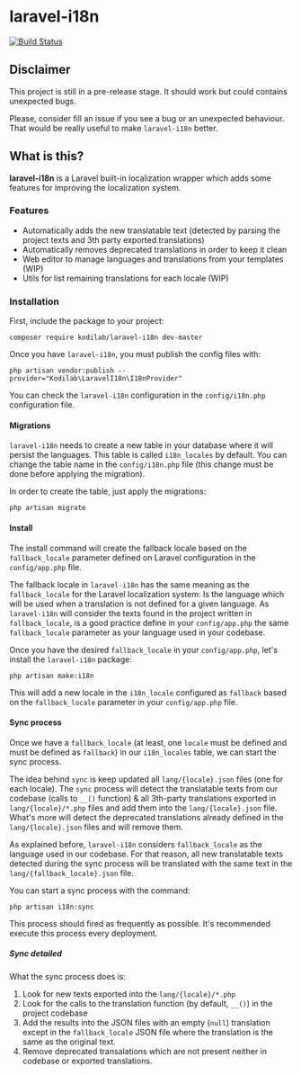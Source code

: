 # laravel-i18n

[![Build Status](https://travis-ci.com/jurios/laravel-i18n.svg?branch=master)](https://travis-ci.com/jurios/laravel-i18n)

## Disclaimer
This project is still in a pre-release stage. It should work but could contains unexpected bugs.

Please, consider fill an issue if you see a bug or an unexpected behaviour. That would be really useful
to make `laravel-i18n` better.

## What is this?
**laravel-i18n** is a Laravel built-in localization wrapper which adds some features for improving the localization
system.

### Features

* Automatically adds the new translatable text (detected by parsing the project texts and 3th party exported translations)
* Automatically removes deprecated translations in order to keep it clean
* Web editor to manage languages and translations from your templates (WIP)
* Utils for list remaining translations for each locale (WIP)

### Installation

First, include the package to your project:

```
composer require kodilab/laravel-i18n dev-master
``` 

Once you have `laravel-i18n`, you must publish the config files with:

```
php artisan vendor:publish --provider="Kodilab\LaravelI18n\I18nProvider"
```

You can check the `laravel-i18n` configuration in the `config/i18n.php` configuration file.

#### Migrations
`laravel-i18n` needs to create a new table in your database where it will persist the languages. This table is called
`i18n_locales` by default. You can change the table name in the `config/i18n.php` file (this change must be done before
applying the migration).

In order to create the table, just apply the migrations:

```
php artisan migrate
```

#### Install

The install command will create the fallback locale based on the `fallback_locale` parameter 
defined on Laravel configuration in the `config/app.php` file.

The fallback locale in `laravel-i18n` has the same meaning as the `fallback_locale` for the Laravel localization system:
Is the language which will be used when a translation is not defined for a given language.
As `laravel-i18n` will consider the texts found in the project written in `fallback_locale`, is
a good practice define in your `config/app.php` the same `fallback_locale` parameter as your language used in your codebase.

Once you have the desired `fallback_locale` in your `config/app.php`, let's install the `laravel-i18n` package:

```
php artisan make:i18n
```

This will add a new locale in the `i18n_locale` configured as `fallback` based on the `fallback_locale` parameter in
your `config/app.php` file.

#### Sync process 

Once we have a `fallback_locale` (at least, one `locale` must be defined and must be defined as `fallback`) in our 
`i18n_locales` table, we can start the sync process.

The idea behind `sync` is keep updated all `lang/{locale}.json` files (one for each locale). The `sync` process will 
detect the translatable texts from our codebase (calls to `__()` function) & all 3th-party translations exported in 
`lang/{locale}/*.php` files and add them into the `lang/{locale}.json` file. 
What's more will detect the deprecated translations already defined in the `lang/{locale}.json` files and will remove 
them. 

As explained before, `laravel-i18n` considers `fallback_locale` as the language used in our codebase. For that reason,
all new translatable texts detected during the sync process will be translated with the same text in 
the `lang/{fallback_locale}.json` file.

You can start a sync process with the command: 

```
php artisan i18n:sync
```

This process should fired as frequently as possible. It's recommended execute this process every deployment.

##### Sync detailed

What the sync process does is:

1. Look for new texts exported into the `lang/{locale}/*.php`
2. Look for the calls to the translation function (by default, `__()`) in the project codebase
3. Add the results into the JSON files with an empty (`null`) translation except in the `fallback_locale` JSON file
where the translation is the same as the original text.
3. Remove deprecated transalations which are not present neither in codebase or exported translations.
